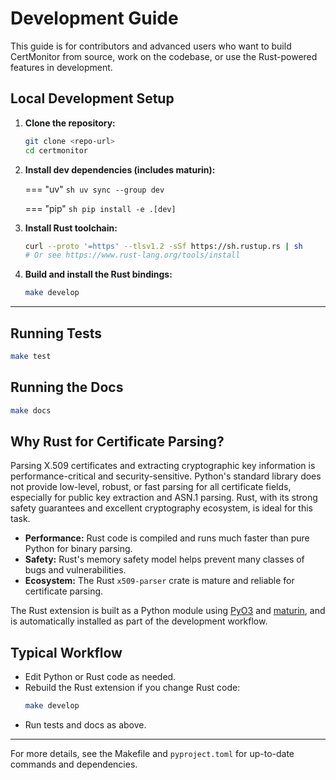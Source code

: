 # Development Guide

This guide is for contributors and advanced users who want to build CertMonitor from source, work on the codebase, or use the Rust-powered features in development.

## Local Development Setup

1. **Clone the repository:**
    ```sh
    git clone <repo-url>
    cd certmonitor
    ```
2. **Install dev dependencies (includes maturin):**

    === "uv"
        ```sh
        uv sync --group dev
        ```

    === "pip"
        ```sh
        pip install -e .[dev]
        ```

3. **Install Rust toolchain:**
    ```sh
    curl --proto '=https' --tlsv1.2 -sSf https://sh.rustup.rs | sh
    # Or see https://www.rust-lang.org/tools/install
    ```
4. **Build and install the Rust bindings:**
    ```sh
    make develop
    ```

---

## Running Tests

```sh
make test
```

## Running the Docs

```sh
make docs
```

## Why Rust for Certificate Parsing?

Parsing X.509 certificates and extracting cryptographic key information is performance-critical and security-sensitive. Python's standard library does not provide low-level, robust, or fast parsing for all certificate fields, especially for public key extraction and ASN.1 parsing. Rust, with its strong safety guarantees and excellent cryptography ecosystem, is ideal for this task.

- **Performance:** Rust code is compiled and runs much faster than pure Python for binary parsing.
- **Safety:** Rust's memory safety model helps prevent many classes of bugs and vulnerabilities.
- **Ecosystem:** The Rust `x509-parser` crate is mature and reliable for certificate parsing.

The Rust extension is built as a Python module using [PyO3](https://pyo3.rs/) and [maturin](https://github.com/PyO3/maturin), and is automatically installed as part of the development workflow.

## Typical Workflow

- Edit Python or Rust code as needed.
- Rebuild the Rust extension if you change Rust code:
  ```sh
  make develop
  ```
- Run tests and docs as above.

---

For more details, see the Makefile and `pyproject.toml` for up-to-date commands and dependencies.
